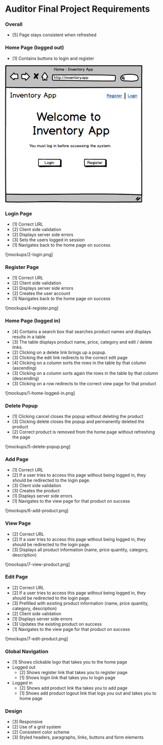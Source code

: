 # Auditor Final Project Requirements

### Overall
- [5] Page stays consistent when refreshed

### Home Page (logged out)
 - [1] Contains buttons to login and register

![home page logged in](mockups/1-home-logged-out.png)

### Login Page
- [1] Correct URL
- [2] Client side validation
- [2] Displays server side errors
- [3] Sets the users logged in session
- [1] Navigates back to the home page on success

![mockups/2-login.png]

### Register Page
- [1] Correct URL
- [2] Client side validation
- [2] Displays server side errors
- [2] Creates the user account
- [1] Navigates back to the home page on success

![mockups/4-register.png]

### Home Page (logged in)
- [4] Contains a search box that searches product names and displays results in a table
- [3] The table displays product name, price, category and edit / delete links.
- [2] Clicking on a delete link brings up a popup.
- [3] Clicking the edit link redirects to the correct edit page
- [4] Clicking on a column sorts the rows in the table by that column (ascending)
- [3] Clicking on a column sorts again the rows in the table by that column (descending)
- [3] Clicking on a row redirects to the correct view page for that product

![mockups/1-home-logged-in.png]

### Delete Popup
- [1] Clicking cancel closes the popup without deleting the product
- [3] Clicking delete closes the popup and permanently deleted the product
- [2] Correct product is removed from the home page without refreshing the page

![mockups/5-delete-popup.png]

### Add Page
- [1] Correct URL
- [2] If a user tries to access this page without being logged in, they should be redirected to the login page.
- [3] Client side validation
- [3] Creates the product
- [1] Displays server side errors
- [1] Navigates to the view page for that product on success

![mockups/6-add-product.png]

### View Page
- [2] Correct URL
- [2] If a user tries to access this page without being logged in, they should be redirected to the login page.
- [3] Displays all product information (name, price quantity, category, description)

![mockups/7-view-product.png]

### Edit Page
- [2] Correct URL
- [2] If a user tries to access this page without being logged in, they should be redirected to the login page.
- [3] Prefilled with existing product information (name, price quantity, category, description)
- [2] Client side validation
- [1] Displays server side errors
- [3] Updates the existing product on success
- [1] Navigates to the view page for that product on success

![mockups/7-edit-product.png]

### Global Navigation
- [1] Shows clickable logo that takes you to the home page
- Logged out
	- [2] Shows register link that takes you to register page
	- [1] Shows login link that takes you to login page
- Logged in
	- [2] Shows add product link tha takes you to add page
	- [1] Shows add product logout link that logs you out and takes you to home page

### Design
- [3] Responsive
- [2] Use of a grid system
- [2] Consistent color scheme
- [3] Styled headers, paragraphs, links, buttons and form elements
